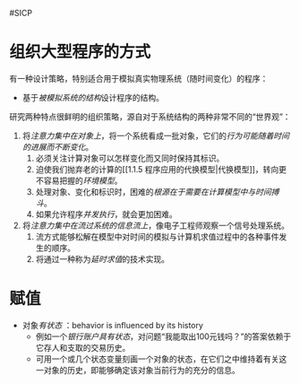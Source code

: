 #SICP 
# 组织大型程序的方式
有一种设计策略，特别适合用于模拟真实物理系统（随时间变化）的程序：
- 基于*被模拟系统的结构*设计程序的结构。

研究两种特点很鲜明的组织策略，源自对于系统结构的两种非常不同的“世界观”：
1. 将*注意力集中在对象上*，将一个系统看成一批对象，它们的*行为可能随着时间的进展而不断变化*。
	1. 必须关注计算对象可以怎样变化而又同时保持其标识。
	2. 迫使我们抛弃老的计算的[[1.1.5 程序应用的代换模型|代换模型]]，转向更不容易把握的*环境模型*。
	3. 处理对象、变化和标识时，困难的*根源在于需要在计算模型中与时间搏斗*。
	4. 如果允许程序*并发执行*，就会更加困难。
2. 将*注意力集中在流过系统的信息流上*，像电子工程师观察一个信号处理系统。
	1. 流方式能够松解在模型中对时间的模拟与计算机求值过程中的各种事件发生的顺序。
	2. 将通过一种称为*延时求值*的技术实现。


# 赋值
- 对象*有状态* ：behavior is influenced by its history
	- 例如一个*银行账户具有状态*，对问题“我能取出100元钱吗？”的答案依赖于它存人和支取的交易历史。
	- 可用一个或几个状态变量刻画一个对象的状态，在它们之中维持着有关这一对象的历史，即能够确定该对象当前行为的充分的信息。
